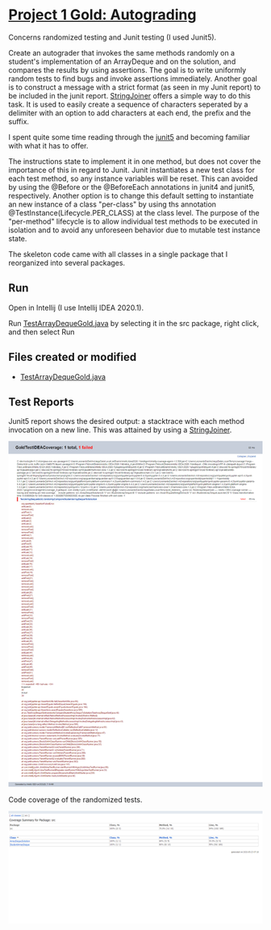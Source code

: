 # [Project 1 Gold: Autograding](https://sp19.datastructur.es/materials/proj/proj1gold/proj1gold)

Concerns randomized testing and Junit testing (I used Junit5). 

Create an autograder that invokes the same methods randomly on a student's implementation of an ArrayDeque
and on the solution, and compares the results by using assertions. The goal is to write uniformly random tests to find bugs 
and invoke assertions immediately. Another goal is to construct a message with a strict format (as seen in my Junit
report) to be included in the junit report.
[StringJoiner](https://docs.oracle.com/javase/8/docs/api/java/util/StringJoiner.html) offers a simple way to do this task. 
It is used to easily create a sequence of characters seperated by a delimiter with an option to add characters at each end, the prefix and the suffix.


I spent quite some time reading through the [junit5](https://junit.org/junit5/docs/current/user-guide/#writing-tests-test-instance-lifecycle)
	and becoming familiar with what it has to offer. 

The instructions state to implement it in one method, but does not cover the importance of this in regard to Junit. 
Junit instantiates a new test class for each test method, so any instance variables will be reset. This can avoided
by using the @Before or the @BeforeEach annotations in junit4 and junit5, respectively. Another option is to change
this default setting to instantiate an new instance of a class "per-class" by using ths annotation 
@TestInstance(Lifecycle.PER_CLASS) at the class level. The purpose of the "per-method" lifecycle is to allow
individual test methods to be executed in isolation and to avoid any unforeseen behavior due to mutable test 
instance state.

The skeleton code came with all classes in a single package that I reorganized into several packages.

## Run

Open in Intellij (I use Intellij IDEA 2020.1). 

Run [TestArrayDequeGold.java](proj1gold/TestArrayDequeGold.java ) by selecting it in the src package, right click, and then select Run

## Files created or modified
- [TestArrayDequeGold.java](proj1gold/TestArrayDequeGold.java )

## Test Reports

Junit5 report shows the desired output: a stacktrace with each method invocation on a new line. This was attained by using 
a [StringJoiner](https://docs.oracle.com/javase/8/docs/api/java/util/StringJoiner.html).

![alt text](test-reports/junit5.png "junit5-report")


Code coverage of the randomized tests.

![alt text](test-reports/coverage.png "code-coverage")

